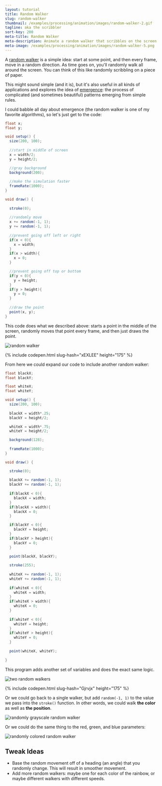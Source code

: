 ```yaml
---
layout: tutorial
title: Random Walker
slug: random-walker
thumbnail: /examples/processing/animation/images/random-walker-2.gif
tagline: aka the scribbler
sort-key: 200
meta-title: Random Walker
meta-description: Animate a random walker that scribbles on the screen.
meta-image: /examples/processing/animation/images/random-walker-5.png
---
```


A [random walker](https://en.wikipedia.org/wiki/Random_walk) is a simple idea: start at some point, and then every frame, move in a random direction. As time goes on, you'll randomly walk all around the screen. You can think of this like randomly scribbling on a piece of paper.

This might sound simple (and it is), but it's also useful in all kinds of applications and explores the idea of [emergence](https://en.wikipedia.org/wiki/Emergence): the process of complicated (and sometimes beautiful) patterns emerging from simple rules.

I could babble all day about emergence (the random walker is one of my favorite algorithms), so let's just get to the code:

```java
float x;
float y;

void setup() {
  size(200, 100);
  
  //start in middle of screen
  x = width/2;
  y = height/2;

  //gray background
  background(200);
  
  //make the simulation faster
  frameRate(1000);
}

void draw() {
  
  stroke(0);
  
  //randomly move
  x += random(-1, 1);
  y += random(-1, 1);
  
  //prevent going off left or right
  if(x < 0){
    x = width;
  }
  if(x > width){
    x = 0;
  }

  //prevent going off top or bottom
  if(y < 0){
    y = height;
  }
  if(y > height){
    y = 0;
  }
  
  //draw the point
  point(x, y);
}
```

This code does what we described above: starts a point in the middle of the screen, randomly moves that point every frame, and then just draws the point.

![random walker](/examples/processing/animation/images/random-walker-1.gif)

{% include codepen.html slug-hash="xEXLEE" height="175" %}


From here we could expand our code to include another random walker:

```java
float blackX;
float blackY;

float whiteX;
float whiteY;

void setup() {
  size(200, 100);
  
  blackX = width*.25;
  blackY = height/2;

  whiteX = width*.75;
  whiteY = height/2;

  background(128);
  
  frameRate(1000);
}

void draw() {

  stroke(0);
  
  blackX += random(-1, 1);
  blackY += random(-1, 1);
    
  if(blackX < 0){
    blackX = width;
  }
  if(blackX > width){
    blackX = 0;
  }

  if(blackY < 0){
    blackY = height;
  }
  if(blackY > height){
    blackY = 0;
  }
  
  point(blackX, blackY);

  stroke(255);
  
  whiteX += random(-1, 1);
  whiteY += random(-1, 1);
  
  if(whiteX < 0){
    whiteX = width;
  }
  if(whiteX > width){
    whiteX = 0;
  }
  
  if(whiteY < 0){
    whiteY = height;
  }
  if(whiteY > height){
    whiteY = 0;
  }  
  
  point(whiteX, whiteY);
  
}
```

This program adds another set of variables and does the exact same logic.

![two random walkers](/examples/processing/animation/images/random-walker-2.gif)

{% include codepen.html slug-hash="Gjrvjx" height="175" %}

Or we could go back to a single walker, but add `random(-1, 1)` to the value we pass into the `stroke()` function. In other words, we could walk **the color** as well as **the position**.

![randomly grayscale random walker](/examples/processing/animation/images/random-walker-4.png)

Or we could do the same thing to the red, green, and blue parameters:

![randomly colored random walker](/examples/processing/animation/images/random-walker-3.png)

## Tweak Ideas

- Base the random movement off of a heading (an angle) that you randomly change. This will result in smoother movement.
- Add more random walkers: maybe one for each color of the rainbow, or maybe different walkers with different speeds.
